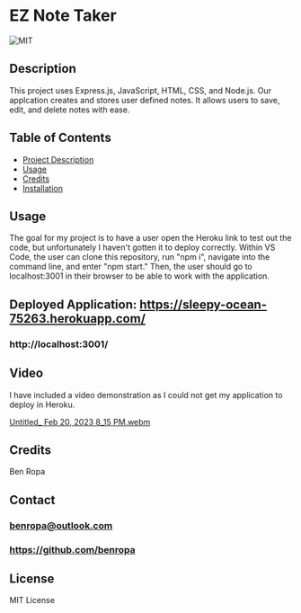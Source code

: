 # EZ Note Taker

![MIT](https://img.shields.io/badge/License-MIT-yellow.svg)

## Description
This project uses Express.js, JavaScript, HTML, CSS, and Node.js. Our applcation creates and stores user defined notes. It allows users to save, edit, and delete notes with ease.

## Table of Contents
- [Project Description](#Description)
- [Usage](#Usage)
- [Credits](#Credits)
- [Installation](#Installation)

## Usage
The goal for my project is to have a user open the Heroku link to test out the code, but unfortunately I haven't gotten it to deploy correctly. Within VS Code, the user can clone this repository, run "npm i", navigate into the command line, and enter "npm start." Then, the user should go to localhost:3001 in their browser to be able to work with the application. 

## Deployed Application: https://sleepy-ocean-75263.herokuapp.com/

### http://localhost:3001/

## Video
I have included a video demonstration as I could not get my application to deploy in Heroku.

[Untitled_ Feb 20, 2023 8_15 PM.webm](https://user-images.githubusercontent.com/117046452/220230707-f4b28a39-2240-4ff9-a8da-b0b5e5fc6045.webm)


## Credits
Ben Ropa

## Contact
### benropa@outlook.com
### https://github.com/benropa

## License
MIT License
